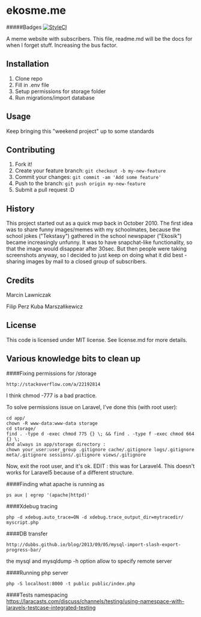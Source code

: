 # ekosme.me
#####Badges
[![StyleCI](https://styleci.io/repos/25037330/shield)](https://styleci.io/repos/25037330)

A meme website with subscribers.
This file, readme.md will be the docs for when I forget stuff.
Increasing the bus factor.

## Installation

1. Clone repo
2. Fill in .env file
3. Setup permissions for storage folder
4. Run migrations/import database

## Usage

Keep bringing this "weekend project" up to some standards

## Contributing

1. Fork it!
2. Create your feature branch: `git checkout -b my-new-feature`
3. Commit your changes: `git commit -am 'Add some feature'`
4. Push to the branch: `git push origin my-new-feature`
5. Submit a pull request :D

## History

This project started out as a quick mvp back in October 2010.
The first idea was to share funny images/memes with my schoolmates,
because the school jokes ("Tekstasy") gathered in the school newspaper
("Ekosik") became increasingly unfunny. It was to have snapchat-like
functionality, so that the image would disappear after 30sec.
But then people were taking screenshots anyway, so I decided
to just keep on doing what it did best - sharing images by mail
to a closed group of subscribers.

## Credits

Marcin Lawniczak

Filip Perz
Kuba Marszałikewicz

## License

This code is licensed under MIT license. See license.md for more details.

## Various knowledge bits to clean up

####Fixing permissions for /storage

    http://stackoverflow.com/a/22192814

I think chmod -777 is a bad practice.

To solve permissions issue on Laravel, I've done this (with root user):

    cd app/
    chown -R www-data:www-data storage
    cd storage/
    find . -type d -exec chmod 775 {} \; && find . -type f -exec chmod 664 {} \;
    And always in app/storage directory :
    chown your_user:user_group .gitignore cache/.gitignore logs/.gitignore meta/.gitignore sessions/.gitignore views/.gitignore

Now, exit the root user, and it's ok.
EDIT : this was for Laravel4. This doesn't works for Laravel5 because of a different structure.

####Finding what apache is running as

    ps aux | egrep '(apache|httpd)'

####Xdebug tracing

    php -d xdebug.auto_trace=ON -d xdebug.trace_output_dir=mytracedir/ myscript.php

####DB transfer

    http://dubbs.github.io/blog/2013/09/05/mysql-import-slash-export-progress-bar/

the mysql and mysqldump -h option allow to specify remote server

####Running php server

    php -S localhost:8000 -t public public/index.php
    
####Tests namespacing
    https://laracasts.com/discuss/channels/testing/using-namespace-with-laravels-testcase-integrated-testing